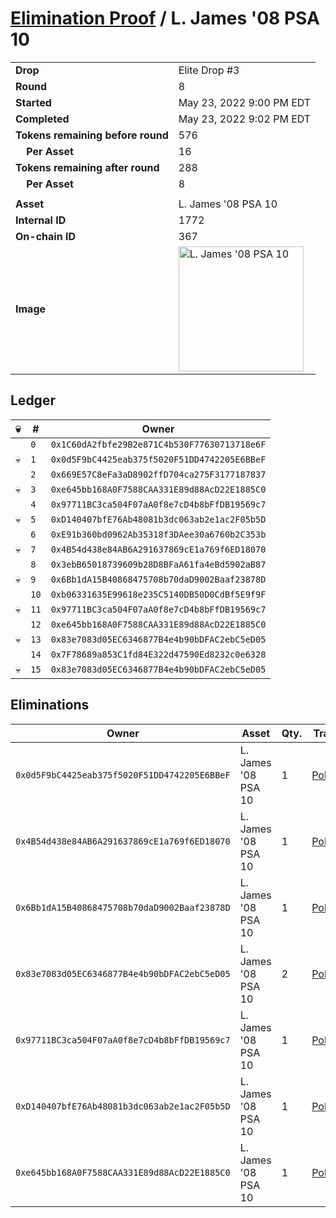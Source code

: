 # [Elimination Proof](./readme.md) / L. James &#039;08 PSA 10

|||
|---|---|
| **Drop** | Elite Drop #3 |
| **Round** | 8 |
| **Started** | May 23, 2022 9:00 PM EDT |
| **Completed** | May 23, 2022 9:02 PM EDT |
| **Tokens remaining before round** | 576 |
| **&nbsp;&nbsp;&nbsp;&nbsp;Per Asset** | 16 |
| **Tokens remaining after round** | 288 |
| **&nbsp;&nbsp;&nbsp;&nbsp;Per Asset** | 8 |
| | |
| **Asset** | L. James &#039;08 PSA 10 |
| **Internal ID** | 1772 |
| **On-chain ID** | 367 |
| **Image** | <img src="https://tcdn.blokpax.com/9648a5d9-184d-4666-b8b4-a9cdcc9ba741/f4f1daf4f95502c158cffbbed3900042f15852f1d944310b03e7f8866566b7c3.png" height="200" alt="L. James &#039;08 PSA 10" /> |

## Ledger

| 💀 | # | Owner |
| --- | --- | --- |
|  | `0` | `0x1C60dA2fbfe29B2e871C4b530F77630713718e6F` |
| 💀 | `1` | `0x0d5F9bC4425eab375f5020F51DD4742205E6BBeF` |
|  | `2` | `0x669E57C8eFa3aD8902ffD704ca275F3177187837` |
| 💀 | `3` | `0xe645bb168A0F7588CAA331E89d88AcD22E1885C0` |
|  | `4` | `0x97711BC3ca504F07aA0f8e7cD4b8bFfDB19569c7` |
| 💀 | `5` | `0xD140407bfE76Ab48081b3dc063ab2e1ac2F05b5D` |
|  | `6` | `0xE91b360bd0962Ab35318f3DAee30a6760b2C353b` |
| 💀 | `7` | `0x4B54d438e84AB6A291637869cE1a769f6ED18070` |
|  | `8` | `0x3ebB65018739609b28D8BFaA61fa4eBd5902aB87` |
| 💀 | `9` | `0x6Bb1dA15B40868475708b70daD9002Baaf23878D` |
|  | `10` | `0xb06331635E99618e235C5140DB50D0CdBf5E9f9F` |
| 💀 | `11` | `0x97711BC3ca504F07aA0f8e7cD4b8bFfDB19569c7` |
|  | `12` | `0xe645bb168A0F7588CAA331E89d88AcD22E1885C0` |
| 💀 | `13` | `0x83e7083d05EC6346877B4e4b90bDFAC2ebC5eD05` |
|  | `14` | `0x7F78689a853C1fd84E322d47590Ed8232c0e6328` |
| 💀 | `15` | `0x83e7083d05EC6346877B4e4b90bDFAC2ebC5eD05` |


## Eliminations

| Owner | Asset | Qty. | Transaction |
| --- | --- | --- | --- |
| `0x0d5F9bC4425eab375f5020F51DD4742205E6BBeF` | L. James '08 PSA 10 | 1 | [Polygonscan](https://polygonscan.com/tx/0x06c9fea1edceb671136fbe7925467b1bc2fe6d65fb2e1834c0e2619260f4aa3e) |
| `0x4B54d438e84AB6A291637869cE1a769f6ED18070` | L. James '08 PSA 10 | 1 | [Polygonscan](https://polygonscan.com/tx/0xcf9b3f68ad1b2d451b7dfbc5db9b504aa63c531f1d44b013fb45a75fc0243ed8) |
| `0x6Bb1dA15B40868475708b70daD9002Baaf23878D` | L. James '08 PSA 10 | 1 | [Polygonscan](https://polygonscan.com/tx/0xbc45e0527ace0c3985c11f500de70d3c6bec113eb4be5a980cc91b8bf0dbc2b4) |
| `0x83e7083d05EC6346877B4e4b90bDFAC2ebC5eD05` | L. James '08 PSA 10 | 2 | [Polygonscan](https://polygonscan.com/tx/0xd7c0e14691d61a97b8e3cdf0ef168b5c4bfe541495fbcf7f269cdad005e20acd) |
| `0x97711BC3ca504F07aA0f8e7cD4b8bFfDB19569c7` | L. James '08 PSA 10 | 1 | [Polygonscan](https://polygonscan.com/tx/0x6429df79adc4d456aa34727f2f92693609a53ace4ef8c992bd044e7b87306a86) |
| `0xD140407bfE76Ab48081b3dc063ab2e1ac2F05b5D` | L. James '08 PSA 10 | 1 | [Polygonscan](https://polygonscan.com/tx/0x645f4634aa5a53e2a8d120de4c96066e08dd6806ebdc0f67b3494a61ad9a4de3) |
| `0xe645bb168A0F7588CAA331E89d88AcD22E1885C0` | L. James '08 PSA 10 | 1 | [Polygonscan](https://polygonscan.com/tx/0x8baf62403a8a061a102c87668cf98617a255ccf0cfaf41a0baa086b578b7f416) |
